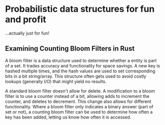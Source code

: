 # Probabilistic data structures for fun and profit

...actually just for fun!

## Examining Counting Bloom Filters in Rust

A bloom filter is a data structure used to determine whether a entity is part of a set. It trades accuracy and functionality for space savings. A new key is hashed multiple times, and the hash values are used to set corresponding bits in a bit string/array. This structure often gets used to avoid costly lookups (generally I/O) that might yield no results.

A standard bloom filter doesn't allow for delete. A modification to a bloom filter is to use a counter instead of a bit, allowing adds to increment the counter, and deletes to decrement. This change also allows for different functionality.  Where a bloom filter only indicates a binary answer (part of set or not), a counting bloom filter can be used to determine how often a key has been added, letting us know how often it is accessed.


